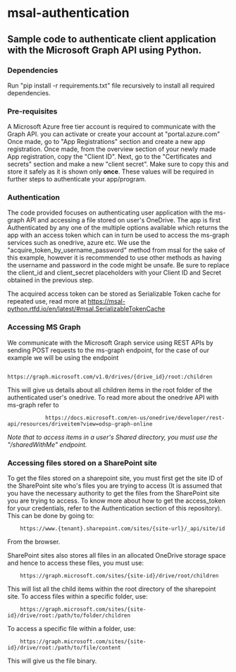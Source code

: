 # msal-authentication
## Sample code to authenticate client application with the Microsoft Graph API using Python.

### Dependencies
Run "pip install -r requirements.txt" file recursively to install all required dependencies.

### Pre-requisites
A Microsoft Azure free tier account is required to communicate with the Graph API. you can activate or create your account at "portal.azure.com"
Once made, go to "App Registrations" section and create a new app registration. Once made, from the overview section of your newly made App registration, copy the "Client ID".
Next, go to the "Certificates and secrets" section and make a new "client secret". Make sure to copy this and store it safely as it is shown only **once**. These values will be required in further steps to authenticate your app/program.

### Authentication
The code provided focuses on authenticating user application with the ms-graph API and accessing a file stored on user's OneDrive. The app is first Authenticated by any one of the multiple options available which returns the app with an access token which can in turn be used to access the ms-graph services such as onedrive, azure etc. We use the "acquire_token_by_username_password" method from msal for the sake of this example, however it is recommended to use other methods as having the username and password in the code might be unsafe. Be sure to replace the client_id and client_secret placeholders with your Client ID and Secret obtained in the previous step.

The acquired access token can be stored as Serializable Token cache for repeated use, read more at https://msal-python.rtfd.io/en/latest/#msal.SerializableTokenCache

### Accessing MS Graph
We communicate with the Microsoft Graph service using REST APIs by sending POST requests to the ms-graph endpoint, for the case of our example we will be using the endpoint 

                https://graph.microsoft.com/v1.0/drives/{drive_id}/root:/children

This will give us details about all children items in the root folder of the authenticated user's onedrive. 
To read more about the onedrive API with ms-graph refer to
                
                https://docs.microsoft.com/en-us/onedrive/developer/rest-api/resources/driveitem?view=odsp-graph-online

*Note that to access items in a user's Shared directory, you must use the "/sharedWithMe" endpoint.*

### Accessing files stored on a SharePoint site
To get the files stored on a sharepoint site, you must first get the site ID of the SharePoint site who's files you are trying to access (It is assumed that you have the necessary authority to get the files from the SharePoint site you are trying to access. To know more about how to get the access_token for your credentials, refer to the Authentication section of this repository). This can be done by going to:

        https://www.{tenant}.sharepoint.com/sites/{site-url}/_api/site/id
From the browser.

SharePoint sites also stores all files in an allocated OneDrive storage space and hence to access these files, you must use:

        https://graph.microsoft.com/sites/{site-id}/drive/root/children

This will list all the child items within the root directory of the sharepoint site.
To access files within a specific folder, use:

        https://graph.microsoft.com/sites/{site-id}/drive/root:/path/to/folder/children

To access a specific file within a folder, use:

        https://graph.microsoft.com/sites/{site-id}/drive/root:/path/to/file/content

This will give us the file binary.